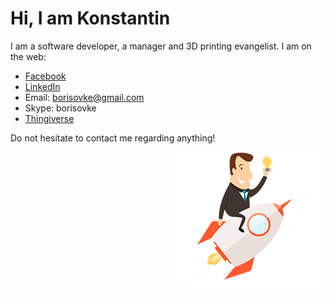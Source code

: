 # Hi, I am Konstantin
I am a software developer, a manager and 3D printing evangelist.
I am on the web:

 - [Facebook](https://www.facebook.com/konstantin.borisov.121)
 - [LinkedIn](https://www.linkedin.com/in/borisovke/)
 - Email: borisovke@gmail.com
 - Skype: borisovke
 - [Thingiverse](https://www.thingiverse.com/kborisov/designs)

Do not hesitate to contact me regarding anything!


<img src="https://github.com/bukov-ka/bukov-ka/blob/master/assets/logodesign-pixabay.png?raw=true" align="right" alt="Author: iEvolutionGmbH from Pixabay" title="Author: iEvolutionGmbH from Pixabay">